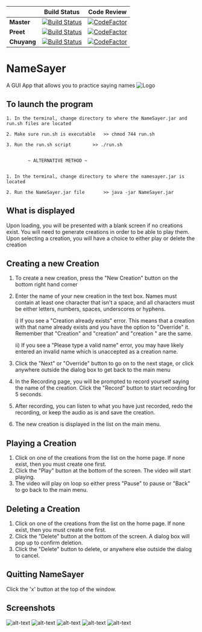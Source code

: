 | | **Build Status** | **Code Review** |
|---|:---:|:---:|
| **Master** | [![Build Status](https://semaphoreci.com/api/v1/projects/9f52727e-d998-4329-88a5-4200f76cb1d4/2221286/badge.svg)](https://semaphoreci.com/preetpatel-20/namesayerpro) | [![CodeFactor](https://www.codefactor.io/repository/github/preetpatel/namesayerpro/badge)](https://www.codefactor.io/repository/github/preetpatel/namesayerpro) |
| **Preet** | [![Build Status](https://semaphoreci.com/api/v1/projects/9f52727e-d998-4329-88a5-4200f76cb1d4/2230453/badge.svg)](https://semaphoreci.com/preetpatel-20/namesayerpro) | [![CodeFactor](https://www.codefactor.io/repository/github/preetpatel/namesayerpro/badge/preet)](https://www.codefactor.io/repository/github/preetpatel/namesayerpro/overview/preet) |
| **Chuyang** | [![Build Status](https://semaphoreci.com/api/v1/projects/9f52727e-d998-4329-88a5-4200f76cb1d4/2230450/badge.svg)](https://semaphoreci.com/preetpatel-20/namesayerpro) | [![CodeFactor](https://www.codefactor.io/repository/github/preetpatel/namesayerpro/badge/david)](https://www.codefactor.io/repository/github/preetpatel/namesayerpro/overview/david) |
# NameSayer
A GUI App that allows you to practice saying names
![Logo](https://i.imgur.com/xO7wYvc.gif)

## To launch the program
	1. In the terminal, change directory to where the NameSayer.jar and run.sh files are located
	
	2. Make sure run.sh is executable	>> chmod 744 run.sh

	3. Run the run.sh script 		>> ./run.sh


			~ ALTERNATIVE METHOD ~


	1. In the terminal, change directory to where the namesayer.jar is located

	2. Run the NameSayer.jar file 		>> java -jar NameSayer.jar
  
## What is displayed
  Upon loading, you will be presented with a blank screen if no creations exist. 
	You will need to generate creations in order to be able to play them. 
	Upon selecting a creation, you will have a choice to either play or delete the creation

## Creating a new Creation
1. To create a new creation, press the "New Creation" button on the bottom right hand corner
	
2. Enter the name of your new creation in the text box. Names must contain at least one character that isn't a space, and all characters must be either letters, numbers, spaces, underscores or hyphens.
		
	i) If you see a "Creation already exists" error. This means that a creation with that name
		   already exists and you have the option to "Override" it.
		   Remember that "Creation" and "creation" and "creation  " are the same.
		
	ii) If you see a "Please type a valid name" error, you may have likely entered an invalid name
		   which is unaccepted as a creation name. 

3. Click the "Next" or "Override" button to go on to the next stage, or click anywhere outside the dialog box to get back to the main menu

4. In the Recording page, you will be prompted to record yourself saying the name of the creation. Click the "Record" button to start recording for 5 seconds.

5. After recording, you can listen to what you have just recorded, redo the recording, or keep the audio as is and save the creation.

6. The new creation is displayed in the list on the main menu.

## Playing a Creation
1. Click on one of the creations from the list on the home page. If none exist, then you must create one first.
2. Click the "Play" button at the bottom of the screen. The video will start playing.
3. The video will play on loop so either press "Pause" to pause or "Back" to go back to the main menu.

## Deleting a Creation
1. Click on one of the creations from the list on the home page. If none exist, then you must create one first.
2. Click the "Delete" button at the bottom of the screen. A dialog box will pop up to confirm deletion.
3. Click the "Delete" button to delete, or anywhere else outside the dialog to cancel.

## Quitting NameSayer
Click the 'x' button at the top of the window.

## Screenshots
![alt-text](https://i.imgur.com/3uIWwWy.png)
![alt-text](https://i.imgur.com/6KQVyJA.png)
![alt-text](https://i.imgur.com/iCfPNG1.png)
![alt-text](https://i.imgur.com/y3BmpHR.png)
![alt-text](https://i.imgur.com/MPZq1FR.png)
